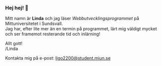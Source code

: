 ### Hej hej! 👋

<!--
**ligo2200/ligo2200** is a ✨ _special_ ✨ repository because its `README.md` (this file) appears on your GitHub profile.

Here are some ideas to get you started:

- 🔭 I’m currently working on ...
- 🌱 I’m currently learning ...
- 👯 I’m looking to collaborate on ...
- 🤔 I’m looking for help with ...
- 💬 Ask me about ...
- 📫 How to reach me: ...
- 😄 Pronouns: ...
- ⚡ Fun fact: ...
-->

Mitt namn är **Linda** och jag läser _Webbutvecklingsprogrammet_ på Mittuniversitetet i Sundsvall.   
Jag har, efter lite mer än en termin på programmet, lärt mig väldigt mycket och ser framemot resterande tid och inlärning!

Allt gott!  
/Linda

Kontakta mig på e-post: ligo2200@student.miun.se

